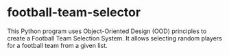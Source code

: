 # football-team-selector
This Python program uses Object-Oriented Design (OOD) principles to create a Football Team Selection System. It allows selecting random players for a football team from a given list.
